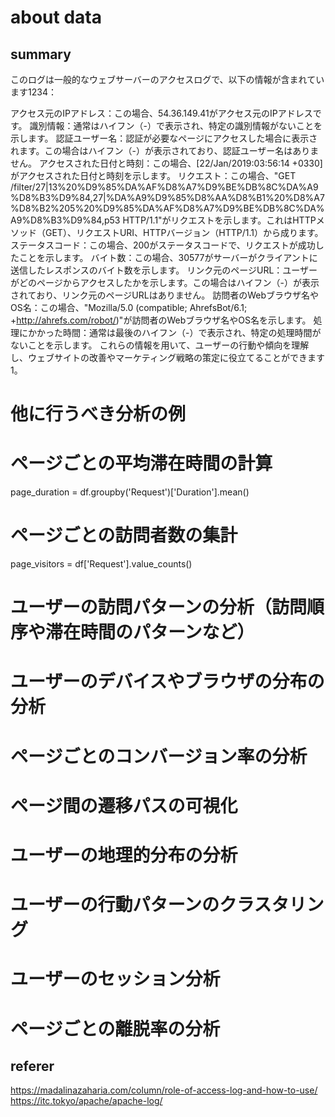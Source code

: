 # about data
## summary
このログは一般的なウェブサーバーのアクセスログで、以下の情報が含まれています1234：

アクセス元のIPアドレス：この場合、54.36.149.41がアクセス元のIPアドレスです。
識別情報：通常はハイフン（-）で表示され、特定の識別情報がないことを示します。
認証ユーザー名：認証が必要なページにアクセスした場合に表示されます。この場合はハイフン（-）が表示されており、認証ユーザー名はありません。
アクセスされた日付と時刻：この場合、[22/Jan/2019:03:56:14 +0330]がアクセスされた日付と時刻を示します。
リクエスト：この場合、"GET /filter/27|13%20%D9%85%DA%AF%D8%A7%D9%BE%DB%8C%DA%A9%D8%B3%D9%84,27|%DA%A9%D9%85%D8%AA%D8%B1%20%D8%A7%D8%B2%205%20%D9%85%DA%AF%D8%A7%D9%BE%DB%8C%DA%A9%D8%B3%D9%84,p53 HTTP/1.1"がリクエストを示します。これはHTTPメソッド（GET）、リクエストURI、HTTPバージョン（HTTP/1.1）から成ります。
ステータスコード：この場合、200がステータスコードで、リクエストが成功したことを示します。
バイト数：この場合、30577がサーバーがクライアントに送信したレスポンスのバイト数を示します。
リンク元のページURL：ユーザーがどのページからアクセスしたかを示します。この場合はハイフン（-）が表示されており、リンク元のページURLはありません。
訪問者のWebブラウザ名やOS名：この場合、"Mozilla/5.0 (compatible; AhrefsBot/6.1; +http://ahrefs.com/robot/)"が訪問者のWebブラウザ名やOS名を示します。
処理にかかった時間：通常は最後のハイフン（-）で表示され、特定の処理時間がないことを示します。
これらの情報を用いて、ユーザーの行動や傾向を理解し、ウェブサイトの改善やマーケティング戦略の策定に役立てることができます1。

# 他に行うべき分析の例
# ページごとの平均滞在時間の計算
page_duration = df.groupby('Request')['Duration'].mean()

# ページごとの訪問者数の集計
page_visitors = df['Request'].value_counts()

# ユーザーの訪問パターンの分析（訪問順序や滞在時間のパターンなど）

# ユーザーのデバイスやブラウザの分布の分析

# ページごとのコンバージョン率の分析

# ページ間の遷移パスの可視化

# ユーザーの地理的分布の分析

# ユーザーの行動パターンのクラスタリング

# ユーザーのセッション分析

# ページごとの離脱率の分析
## referer
https://madalinazaharia.com/column/role-of-access-log-and-how-to-use/
https://itc.tokyo/apache/apache-log/